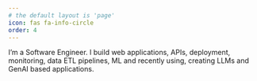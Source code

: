 ```yaml
---
# the default layout is 'page'
icon: fas fa-info-circle
order: 4
---
```


I’m a Software Engineer. I build web applications, APIs, deployment, monitoring, data ETL pipelines, ML and recently using, creating LLMs and GenAI based applications. 